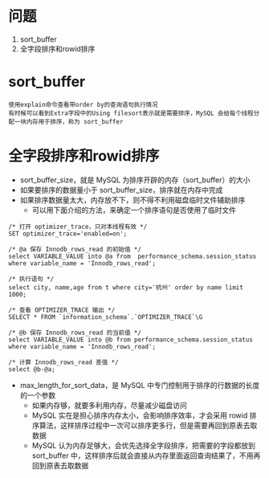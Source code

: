 # 问题
1. sort_buffer
2. 全字段排序和rowid排序

# sort_buffer
```
使用explain命令查看带order by的查询语句执行情况
有时候可以看到Extra字段中的Using filesort表示就是需要排序，MySQL 会给每个线程分配一块内存用于排序，称为 sort_buffer
```

# 全字段排序和rowid排序
- sort_buffer_size，就是 MySQL 为排序开辟的内存（sort_buffer）的大小
- 如果要排序的数据量小于 sort_buffer_size，排序就在内存中完成
- 如果排序数据量太大，内存放不下，则不得不利用磁盘临时文件辅助排序
  - 可以用下面介绍的方法，来确定一个排序语句是否使用了临时文件
```
/* 打开 optimizer_trace，只对本线程有效 */
SET optimizer_trace='enabled=on'; 

/* @a 保存 Innodb_rows_read 的初始值 */
select VARIABLE_VALUE into @a from  performance_schema.session_status where variable_name = 'Innodb_rows_read';

/* 执行语句 */
select city, name,age from t where city='杭州' order by name limit 1000; 

/* 查看 OPTIMIZER_TRACE 输出 */
SELECT * FROM `information_schema`.`OPTIMIZER_TRACE`\G

/* @b 保存 Innodb_rows_read 的当前值 */
select VARIABLE_VALUE into @b from performance_schema.session_status where variable_name = 'Innodb_rows_read';

/* 计算 Innodb_rows_read 差值 */
select @b-@a;
``` 
- max_length_for_sort_data，是 MySQL 中专门控制用于排序的行数据的长度的一个参数
  - 如果内存够，就要多利用内存，尽量减少磁盘访问
  - MySQL 实在是担心排序内存太小，会影响排序效率，才会采用 rowid 排序算法，这样排序过程中一次可以排序更多行，但是需要再回到原表去取数据
  - MySQL 认为内存足够大，会优先选择全字段排序，把需要的字段都放到 sort_buffer 中，这样排序后就会直接从内存里面返回查询结果了，不用再回到原表去取数据